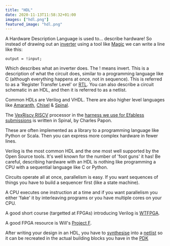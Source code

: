 ```yaml
---
title: "HDL"
date: 2020-11-13T11:58:32+01:00
images: ["hdl.png"]
featured_image: "hdl.png"
---
```


A Hardware Description Language is used to... describe hardware!
So instead of drawing out an [inverter](/post/inverter) using a tool like [Magic](/terminology/magic) we can write a line like this:

    output = !input;

Which describes what an inverter does. The ! means invert. This is a description of what the circuit does, similar to a programming language like C (although everything happens at once, not in sequence). This is referred to as a 'Register Transfer Level' or [RTL](/terminology/rtl). You can also describe a circuit schematic in an HDL, and then it is referred to as a netlist.

Common HDLs are Verilog and VHDL. There are also higher level languages like [Amaranth](https://amaranth-lang.org/docs/amaranth/latest/index.html), [Chisel](https://www.chisel-lang.org/) & [Spinal](https://github.com/SpinalHDL/SpinalHDL).

The [VexRiscv RISCV](https://github.com/SpinalHDL/VexRiscv) processor in the [harness we use for Efabless submissions](/terminology/shuttle#caravel) is written in Spinal, by Charles Papon.

These are often implemented as a library to a programming language like Python or Scala. Then you can express more complex hardware in fewer lines.

Verilog is the most common HDL and the one most well supported by the Open Source tools. It's well known for the number of 'foot guns' it has!
Be careful, describing hardware with an HDL is nothing like programming a CPU with a sequential language like C or Python.

Circuits operate all at once, parallelism is easy. If you want sequences of things you have to build a sequencer first (like a state machine).

A CPU executes one instruction at a time and if you want parallelism you either 'fake' it by interleaving programs or you have multiple cores on your CPU.

A good short course (targetted at FPGAs) introducing Verilog is [WTFPGA](https://github.com/icebreaker-fpga/icebreaker-workshop).

A good FPGA resource is Will's [Project F](https://projectf.io/).

After writing your design in an HDL, you have to [synthesise](/terminology/synthesis) into a [netlist](/terminology/netlist) so it can be recreated in the actual building blocks you have in the [PDK](/terminology/pdk)
